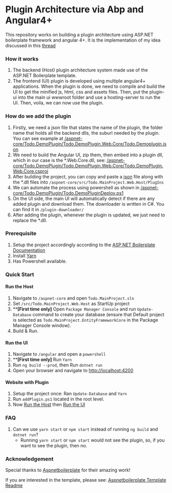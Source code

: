 # Plugin Architecture via Abp and Angular4+
This repository works on building a plugin architecture using ASP.NET boilerplate framework and angular 4+. It is the implementation of my idea discussed in this [thread](https://github.com/aspnetboilerplate/aspnetboilerplate/issues/1476)

### How it works
1. The backend (Host) plugin architecture system made use of the ASP.NET Boilerplate template.
2. The frontend (UI) plugin is developed using multiple angular4+ applications. When the plugin is done, we need to compile and build the UI to get the minified js, html, css and assets files. Then, put the plugin-ui into the main ui wwwroot folder and use a hosting-server to run the UI. Then, voila, we can now use the plugin.

### How do we add the plugin
1. Firstly, we need a json file that states the name of the plugin, the folder name that holds all the backend dlls, the suburl needed by the plugin. You can see example at [/aspnet-core/Todo.DemoPlugin/Todo.DemoPlugin.Web.Core/Todo.Demoplugin.json](./aspnet-core/Todo.DemoPlugin/Todo.DemoPlugin.Web.Core/Todo.Demoplugin.json)
2. We need to build the Angular UI, zip them, then embed into a plugin dll, which in our case is the *.Web.Core.dll, see: [/aspnet-core/Todo.DemoPlugin/Todo.DemoPlugin.Web.Core/Todo.DemoPlugin.Web.Core.csproj](./aspnet-core/Todo.DemoPlugin/Todo.DemoPlugin.Web.Core/Todo.DemoPlugin.Web.Core.csproj)
3. After building the project, you can copy and paste a [json](./aspnet-core/Todo.DemoPlugin/Todo.DemoPlugin.Web.Core/Todo.Demoplugin.json) file along with the *.dll files into ``/aspnet-core/src/Todo.MainProject.Web.Host/PlugIns``
4. We can automate the process using powershell as shown in [/aspnet-core/Todo.DemoPlugin/Todo.DemoPluginDeploy.ps1](./aspnet-core/Todo.DemoPlugin/Todo.DemoPluginDeploy.ps1)
5. On the UI side, the main UI will automatically detect if there are any added plugin and download them. The downloader is written in C#. You can find it in ``/plugin-downloader/``
6. After adding the plugin, whenever the plugin is updated, we just need to replace the *.dll.

### Prerequisite
1. Setup the project accordingly according to the [ASP.NET Boilerplate Documentation](https://aspnetboilerplate.com/Pages/Documents/Zero/Startup-Template-Angular)
2. Install [Yarn](https://yarnpkg.com/en/)
3. Has Powershell available.

### Quick Start

#### Run the Host

1. Navigate to ``/aspnet-core`` and open ``Todo.MainProject.sln``
2. Set ``/src/Todo.MainProject.Web.Host`` as StartUp project
3. ****[First time only]** Open ``Package Manager Console`` and run ``Update-Database`` command to create your database (ensure that Default project is selected as ``Todo.MainProject.EntityFrameworkCore`` in the Package Manager Console window).
4. Build & Run.

#### Run the UI

1. Navigate to ``/angular`` and open a ``powershell``
2. ****[First time only]** Run ``Yarn``
3. Run ``ng build --prod``, then Run ``dotnet run``
4. Open your browser and navigate to [http://localhost:4200](http://localhost:4200)
    
#### Website with Plugin
1. Setup the project once: Ran ``Update-Database`` and ``Yarn``
2. Run ``addPlugin.ps1`` located in the root level.
3. Now [Run the Host](README.md#run-the-host) then [Run the UI](README.md#run-the-ui)

### FAQ
1. Can we use ``yarn start`` or ``npm start`` instead of running ``ng build`` and ``dotnet run``?
    * Running ``yarn start`` or ``npm start`` would not see the plugin, so, if you want to see the plugin, then no.

### Acknowledgement
Special thanks to [Aspnetboilerplate](https://github.com/aspnetboilerplate/aspnetboilerplate) for their amazing work!

If you are interested in the template, please see: [Aspnetboilerplate Template Readme](./Template_readme.md)
